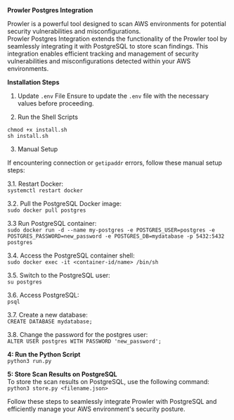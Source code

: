 **Prowler Postgres Integration**

Prowler is a powerful tool designed to scan AWS environments for potential security vulnerabilities and misconfigurations.  
Prowler Postgres Integration extends the functionality of the Prowler tool by seamlessly integrating it with PostgreSQL to store scan findings. This integration enables efficient tracking and management of security vulnerabilities and misconfigurations detected within your AWS environments.

**Installation Steps**

1. Update `.env` File
Ensure to update the `.env` file with the necessary values before proceeding.

2. Run the Shell Scripts  

`chmod +x install.sh`  
`sh install.sh`

3. Manual Setup 

If encountering connection or `getipaddr` errors, follow these manual setup steps:

3.1. Restart Docker:  
   `systemctl restart docker`

3.2. Pull the PostgreSQL Docker image:  
   `sudo docker pull postgres`

3.3 Run PostgreSQL container:  
   `sudo docker run -d --name my-postgres -e POSTGRES_USER=postgres -e POSTGRES_PASSWORD=new_password -e POSTGRES_DB=mydatabase -p 5432:5432 postgres`

3.4. Access the PostgreSQL container shell:  
   `sudo docker exec -it <container-id/name> /bin/sh`

3.5. Switch to the PostgreSQL user:  
   `su postgres`

3.6. Access PostgreSQL:  
   `psql`

3.7. Create a new database:  
   `CREATE DATABASE mydatabase;`

3.8. Change the password for the postgres user:  
   `ALTER USER postgres WITH PASSWORD 'new_password';`

**4: Run the Python Script**  
`python3 run.py`

**5: Store Scan Results on PostgreSQL**  
To store the scan results on PostgreSQL, use the following command:
`python3 store.py <filename.json>`

Follow these steps to seamlessly integrate Prowler with PostgreSQL and efficiently manage your AWS environment's security posture.

